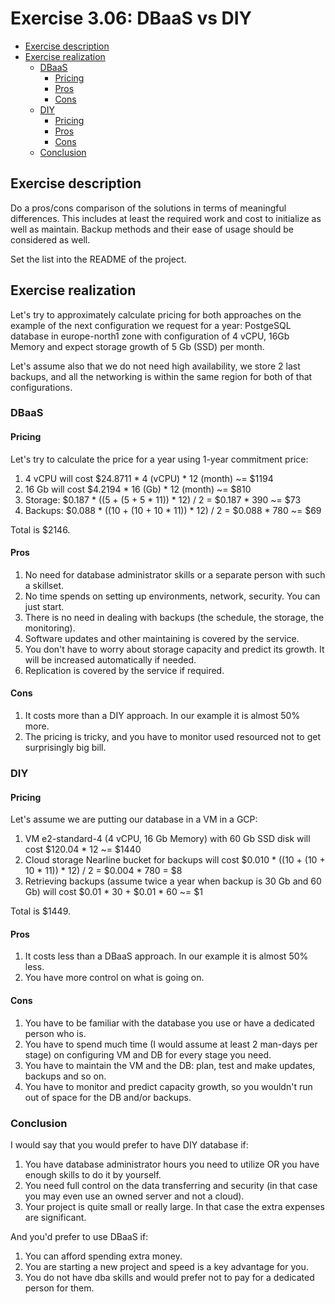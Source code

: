 # Exercise 3.06: DBaaS vs DIY

<!-- TOC -->
* [Exercise description](#exercise-description)
* [Exercise realization](#exercise-realization)
  * [DBaaS](#dbaas)
    * [Pricing](#pricing)
    * [Pros](#pros)
    * [Cons](#cons)
  * [DIY](#diy)
    * [Pricing](#pricing)
    * [Pros](#pros)
    * [Cons](#cons)
  * [Conclusion](#conclusion)
<!-- TOC -->

## Exercise description

Do a pros/cons comparison of the solutions in terms of meaningful differences. This includes at least the required work and cost to initialize as well as maintain. Backup methods and their ease of usage should be considered as well.

Set the list into the README of the project.

## Exercise realization

Let's try to approximately calculate pricing for both approaches on the example of the next configuration we request for a year:
PostgeSQL database in europe-north1 zone with configuration of 4 vCPU, 16Gb Memory and expect storage growth of 5 Gb (SSD) per month.

Let's assume also that we do not need high availability, we store 2 last backups, and all the networking is within the same region for both of that configurations.

### DBaaS

#### Pricing

Let's try to calculate the price for a year using 1-year commitment price:

1. 4 vCPU will cost $24.8711 * 4 (vCPU) * 12 (month) ~= $1194
2. 16 Gb will cost $4.2194 * 16 (Gb) * 12 (month) ~= $810
3. Storage: $0.187 * ((5 + (5 + 5 * 11)) * 12) / 2 = $0.187 * 390 ~= $73
4. Backups: $0.088 * ((10 + (10 + 10 * 11)) * 12) / 2 = $0.088 * 780 ~= $69

Total is $2146.

#### Pros

1. No need for database administrator skills or a separate person with such a skillset.
2. No time spends on setting up environments, network, security. You can just start.
3. There is no need in dealing with backups (the schedule, the storage, the monitoring).
4. Software updates and other maintaining is covered by the service.
5. You don't have to worry about storage capacity and predict its growth. It will be increased automatically if needed.
6. Replication is covered by the service if required.

#### Cons

1. It costs more than a DIY approach. In our example it is almost 50% more.
2. The pricing is tricky, and you have to monitor used resourced not to get surprisingly big bill.

### DIY

#### Pricing

Let's assume we are putting our database in a VM in a GCP:

1. VM e2-standard-4 (4 vCPU, 16 Gb Memory) with 60 Gb SSD disk will cost $120.04 * 12 ~= $1440
2. Cloud storage Nearline bucket for backups will cost $0.010 * ((10 + (10 + 10 * 11)) * 12) / 2 = $0.004 * 780 = $8
3. Retrieving backups (assume twice a year when backup is 30 Gb and 60 Gb) will cost $0.01 * 30 + $0.01 * 60 ~= $1

Total is $1449.

#### Pros

1. It costs less than a DBaaS approach. In our example it is almost 50% less.
2. You have more control on what is going on.

#### Cons

1. You have to be familiar with the database you use or have a dedicated person who is.
2. You have to spend much time (I would assume at least 2 man-days per stage) on configuring VM and DB for every stage you need.
3. You have to maintain the VM and the DB: plan, test and make updates, backups and so on.
4. You have to monitor and predict capacity growth, so you wouldn't run out of space for the DB and/or backups.

### Conclusion

I would say that you would prefer to have DIY database if:

1. You have database administrator hours you need to utilize OR you have enough skills to do it by yourself.
2. You need full control on the data transferring and security (in that case you may even use an owned server and not a cloud).
3. Your project is quite small or really large. In that case the extra expenses are significant. 

And you'd prefer to use DBaaS if:

1. You can afford spending extra money.
2. You are starting a new project and speed is a key advantage for you.
3. You do not have dba skills and would prefer not to pay for a dedicated person for them.
